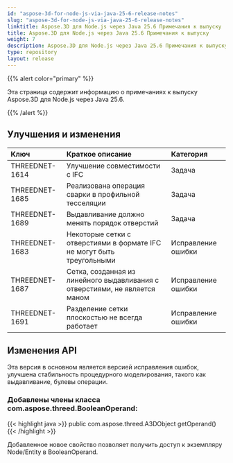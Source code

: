 ```yaml
---
id: "aspose-3d-for-node-js-via-java-25-6-release-notes"
slug: "aspose-3d-for-node-js-via-java-25-6-release-notes"
linktitle: Aspose.3D для Node.js через Java 25.6 Примечания к выпуску
title: Aspose.3D для Node.js через Java 25.6 Примечания к выпуску
weight: 7
description: Aspose.3D для Node.js через Java 25.6 Примечания к выпуску — последние обновления и исправления.
type: repository
layout: release
---
```


{{% alert color="primary" %}}

Эта страница содержит информацию о примечаниях к выпуску Aspose.3D для Node.js через Java 25.6.

{{% /alert %}}
## **Улучшения и изменения**
|**Ключ**|**Краткое описание**|**Категория**|
| :- | :- | :- |
| THREEDNET-1614 | Улучшение совместимости с IFC | Задача |
| THREEDNET-1685 | Реализована операция сварки в профильной тесселяции | Задача |
| THREEDNET-1689 | Выдавливание должно менять порядок отверстий | Задача |
| THREEDNET-1683 | Некоторые сетки с отверстиями в формате IFC не могут быть треугольными | Исправление ошибки |
| THREEDNET-1687 | Сетка, созданная из линейного выдавливания с отверстиями, не является маном | Исправление ошибки |
| THREEDNET-1691 | Разделение сетки плоскостью не всегда работает | Исправление ошибки |

## Изменения API ##

Эта версия в основном является версией исправления ошибок, улучшена стабильность процедурного моделирования, такого как выдавливание, булевы операции.


### Добавлены члены класса **com.aspose.threed.BooleanOperand**:

{{< highlight java >}}
        public com.aspose.threed.A3DObject getOperand()
{{< /highlight >}}

Добавленное новое свойство позволяет получить доступ к экземпляру Node/Entity в BooleanOperand.